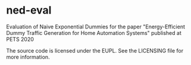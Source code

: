 # ned-eval
Evaluation of Naive Exponential Dummies for the paper "Energy-Efficient Dummy Traffic Generation for Home Automation Systems" published at PETS 2020

The source code is licensed under the EUPL. See the LICENSING file for more information.
